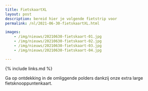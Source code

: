 ```yaml
---
title: FietskaartXL
layout: post
description: bereid hier je volgende fietstrip voor
permalink: /nl/2021-06-30-fietskaartXL.html

images:   
    - /img/nieuws/20210630-fietskaart-01.jpg
    - /img/nieuws/20210630-fietskaart-02.jpg
    - /img/nieuws/20210630-fietskaart-03.jpg
    - /img/nieuws/20210630-fietskaart-04.jpg

---
```


{% include links.md %}

Ga op ontdekking in de omliggende polders  dankzij onze extra large fietsknooppuntenkaart.
